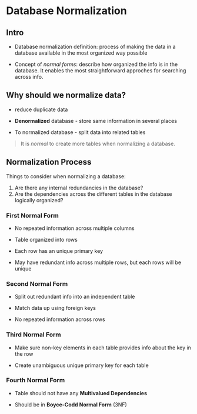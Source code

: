 # Database Normalization

## Intro
* Database normalization definition: process of making the data in a database available in the most organized way possible

* Concept of *normal forms*: describe how organized the info is in the database. It enables the most straightforward approches for searching across info.

## Why should we normalize data?
* reduce duplicate data

* **Denormalized** database - store same information in several places

* To normalized database - split data into related tables

> It is *normal* to create more tables when normalizing a database.

## Normalization Process

Things to consider when normalizing a database:
1. Are there any internal redundancies in the database?
2. Are the dependencies across the different tables in the database logically organized?

### First Normal Form

* No repeated information across multiple columns

* Table organized into rows

* Each row has an unique primary key

* May have redundant info across multiple rows, but each rows will be unique

### Second Normal Form

* Split out redundant info into an independent table

* Match data up using foreign keys

* No repeated information across rows

### Third Normal Form

* Make sure non-key elements in each table provides info about the key in the row

* Create unambiguous unique primary key for each table

### Fourth Normal Form

* Table should not have any **Multivalued Dependencies**

* Should be in **Boyce-Codd Normal Form** (3NF)